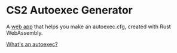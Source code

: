# CS2 Autoexec Generator
A [web app](https://rpeabody43.github.io/cs2autoexec/) that helps you make an autoexec.cfg, created with Rust WebAssembly.

[What's an autoexec?](https://blast.tv/article/how-to-create-config-and-autoexec-in-cs2)